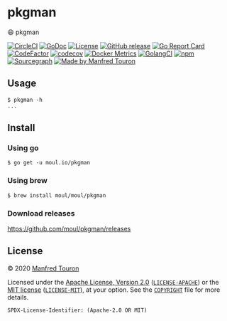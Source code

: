 # pkgman

:smile: pkgman

[![CircleCI](https://circleci.com/gh/moul/pkgman.svg?style=shield)](https://circleci.com/gh/moul/pkgman)
[![GoDoc](https://img.shields.io/static/v1?label=godoc&message=reference&color=blue)](https://pkg.go.dev/moul.io/pkgman)
[![License](https://img.shields.io/badge/license-Apache--2.0%20%2F%20MIT-%2397ca00.svg)](https://github.com/moul/pkgman/blob/master/COPYRIGHT)
[![GitHub release](https://img.shields.io/github/release/moul/pkgman.svg)](https://github.com/moul/pkgman/releases)
[![Go Report Card](https://goreportcard.com/badge/moul.io/pkgman)](https://goreportcard.com/report/moul.io/pkgman)
[![CodeFactor](https://www.codefactor.io/repository/github/moul/pkgman/badge)](https://www.codefactor.io/repository/github/moul/pkgman)
[![codecov](https://codecov.io/gh/moul/pkgman/branch/master/graph/badge.svg)](https://codecov.io/gh/moul/pkgman)
[![Docker Metrics](https://images.microbadger.com/badges/image/moul/pkgman.svg)](https://microbadger.com/images/moul/pkgman)
[![GolangCI](https://golangci.com/badges/github.com/moul/pkgman.svg)](https://golangci.com/r/github.com/moul/pkgman)
[![npm](https://img.shields.io/npm/v/@moul.io/pkgman)](https://www.npmjs.com/package/@moul.io/pkgman)
[![Sourcegraph](https://sourcegraph.com/github.com/moul/pkgman/-/badge.svg)](https://sourcegraph.com/github.com/moul/pkgman?badge)
[![Made by Manfred Touron](https://img.shields.io/badge/made%20by-Manfred%20Touron-blue.svg?style=flat)](https://manfred.life/)


## Usage

```console
$ pkgman -h
...
```

## Install

### Using go

```console
$ go get -u moul.io/pkgman
```

### Using brew

```console
$ brew install moul/moul/pkgman
```

### Download releases

https://github.com/moul/pkgman/releases

## License

© 2020 [Manfred Touron](https://manfred.life)

Licensed under the [Apache License, Version 2.0](https://www.apache.org/licenses/LICENSE-2.0) ([`LICENSE-APACHE`](LICENSE-APACHE)) or the [MIT license](https://opensource.org/licenses/MIT) ([`LICENSE-MIT`](LICENSE-MIT)), at your option. See the [`COPYRIGHT`](COPYRIGHT) file for more details.

`SPDX-License-Identifier: (Apache-2.0 OR MIT)`

